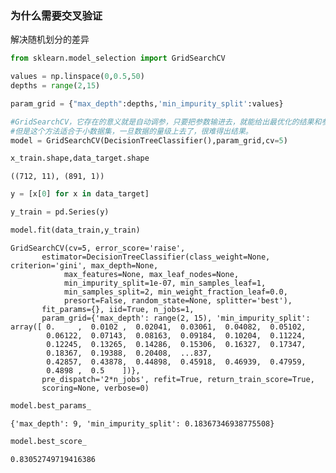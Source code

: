 ### 为什么需要交叉验证

解决随机划分的差异


```python
from sklearn.model_selection import GridSearchCV
```


```python
values = np.linspace(0,0.5,50)
depths = range(2,15)
```


```python
param_grid = {"max_depth":depths,'min_impurity_split':values}
```


```python
#GridSearchCV，它存在的意义就是自动调参，只要把参数输进去，就能给出最优化的结果和参数。
#但是这个方法适合于小数据集，一旦数据的量级上去了，很难得出结果。
model = GridSearchCV(DecisionTreeClassifier(),param_grid,cv=5)
```


```python
x_train.shape,data_target.shape
```




    ((712, 11), (891, 1))




```python
y = [x[0] for x in data_target]
```


```python
y_train = pd.Series(y)
```


```python
model.fit(data_train,y_train)
```




    GridSearchCV(cv=5, error_score='raise',
           estimator=DecisionTreeClassifier(class_weight=None, criterion='gini', max_depth=None,
                max_features=None, max_leaf_nodes=None,
                min_impurity_split=1e-07, min_samples_leaf=1,
                min_samples_split=2, min_weight_fraction_leaf=0.0,
                presort=False, random_state=None, splitter='best'),
           fit_params={}, iid=True, n_jobs=1,
           param_grid={'max_depth': range(2, 15), 'min_impurity_split': array([ 0.     ,  0.0102 ,  0.02041,  0.03061,  0.04082,  0.05102,
            0.06122,  0.07143,  0.08163,  0.09184,  0.10204,  0.11224,
            0.12245,  0.13265,  0.14286,  0.15306,  0.16327,  0.17347,
            0.18367,  0.19388,  0.20408,  ...837,
            0.42857,  0.43878,  0.44898,  0.45918,  0.46939,  0.47959,
            0.4898 ,  0.5    ])},
           pre_dispatch='2*n_jobs', refit=True, return_train_score=True,
           scoring=None, verbose=0)




```python
model.best_params_
```




    {'max_depth': 9, 'min_impurity_split': 0.18367346938775508}




```python
model.best_score_
```




    0.83052749719416386




```python

```